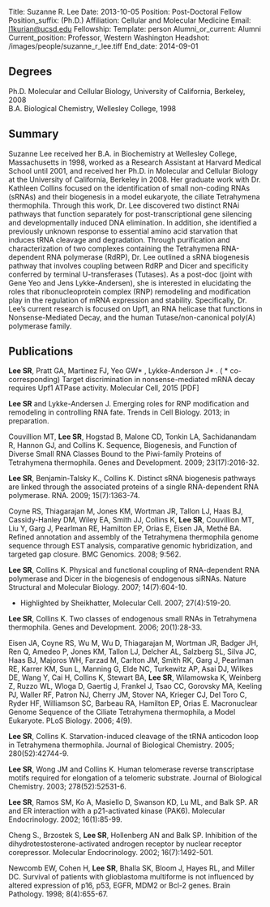 Title: Suzanne R. Lee
Date: 2013-10-05
Position: Post-Doctoral Fellow
Position_suffix: (Ph.D.)
Affiliation: Cellular and Molecular Medicine
Email: l1kurian@ucsd.edu
Fellowship:
Template: person
Alumni_or_current: Alumni
Current_position: Professor, Western Washington
Headshot: /images/people/suzanne_r_lee.tiff
End_date: 2014-09-01
<!-- Status: draft -->

## Degrees
Ph.D. Molecular and Cellular Biology, University of California, Berkeley, 2008<br>
B.A. Biological Chemistry, Wellesley College, 1998<br>

## Summary
Suzanne Lee received her B.A. in Biochemistry at Wellesley College, Massachusetts in 1998, worked as a Research Assistant at Harvard Medical School until 2001, and received her Ph.D. in Molecular and Cellular Biology at the University of California, Berkeley in 2008.  Her graduate work with Dr. Kathleen Collins focused on the identification of small non-coding RNAs (sRNAs) and their biogenesis in a model eukaryote, the ciliate Tetrahymena thermophila.  Through this work, Dr. Lee discovered two distinct RNAi pathways that function separately for post-transcriptional gene silencing and developmentally induced DNA elimination.  In addition, she identified a previously unknown response to essential amino acid starvation that induces tRNA cleavage and degradation.  Through purification and characterization of two complexes containing the Tetrahymena RNA-dependent RNA polymerase (RdRP), Dr. Lee outlined a sRNA biogenesis pathway that involves coupling between RdRP and Dicer and specificity conferred by terminal U-transferases (Tutases).  As a post-doc (joint with Gene Yeo and Jens Lykke-Andersen), she is interested in elucidating the roles that ribonucleoprotein complex (RNP) remodeling and modification play in the regulation of mRNA expression and stability.  Specifically, Dr. Lee’s current research is focused on Upf1, an RNA helicase that functions in Nonsense-Mediated Decay, and the human Tutase/non-canonical poly(A) polymerase family.

## Publications
**Lee SR**, Pratt GA, Martinez FJ, Yeo GW* , Lykke-Anderson J* . ( * co-corresponding)
    Target discrimination in nonsense-mediated mRNA decay requires Upf1 ATPase activity. Molecular Cell, 2015 [PDF]

**Lee SR** and Lykke-Andersen J.  Emerging roles for RNP modification and remodeling in controlling RNA fate.  Trends in Cell Biology. 2013; in preparation.

Couvillion MT, **Lee SR**, Hogstad B, Malone CD, Tonkin LA, Sachidanandam R, Hannon GJ, and Collins K. Sequence, Biogenesis, and Function of Diverse Small RNA Classes Bound to the Piwi-family Proteins of Tetrahymena thermophila. Genes and Development. 2009; 23(17):2016-32.

**Lee SR**, Benjamin-Talsky K., Collins K. Distinct sRNA biogenesis pathways are linked through the associated proteins of a single RNA-dependent RNA polymerase. RNA. 2009; 15(7):1363-74.

Coyne RS, Thiagarajan M, Jones KM, Wortman JR, Tallon LJ, Haas BJ, Cassidy-Hanley DM, Wiley EA, Smith JJ, Collins K, **Lee SR**, Couvillion MT, Liu Y, Garg J, Pearlman RE, Hamilton EP, Orias E, Eisen JA, Methé BA. Refined annotation and assembly of the Tetrahymena thermophila genome sequence through EST analysis, comparative genomic hybridization, and targeted gap closure. BMC Genomics. 2008; 9:562.

**Lee SR**, Collins K. Physical and functional coupling of RNA-dependent RNA polymerase and Dicer in the biogenesis of endogenous siRNAs. Nature Structural and Molecular Biology. 2007; 14(7):604-10.
- Highlighted by Sheikhatter, Molecular Cell. 2007; 27(4):519-20.

**Lee SR**, Collins K. Two classes of endogenous small RNAs in Tetrahymena thermophila. Genes and Development. 2006; 20(1):28-33.

Eisen JA, Coyne RS, Wu M, Wu D, Thiagarajan M, Wortman JR, Badger JH, Ren Q, Amedeo P, Jones KM, Tallon LJ, Delcher AL, Salzberg SL, Silva JC, Haas BJ, Majoros WH, Farzad M, Carlton JM, Smith RK, Garg J, Pearlman RE, Karrer KM, Sun L, Manning G, Elde NC, Turkewitz AP, Asai DJ, Wilkes DE, Wang Y, Cai H, Collins K, Stewart BA, **Lee SR**, Wilamowska K, Weinberg Z, Ruzzo WL, Wloga D, Gaertig J, Frankel J, Tsao CC, Gorovsky MA, Keeling PJ, Waller RF, Patron NJ, Cherry JM, Stover NA, Krieger CJ, Del Toro C, Ryder HF, Williamson SC, Barbeau RA, Hamilton EP, Orias E. Macronuclear Genome Sequence of the Ciliate Tetrahymena thermophila, a Model Eukaryote. PLoS Biology. 2006; 4(9).

**Lee SR**, Collins K. Starvation-induced cleavage of the tRNA anticodon loop in Tetrahymena thermophila. Journal of Biological Chemistry. 2005; 280(52):42744-9.

**Lee SR**, Wong JM and Collins K.  Human telomerase reverse transcriptase motifs required for elongation of a telomeric substrate.  Journal of Biological Chemistry. 2003; 278(52):52531-6.

**Lee SR**, Ramos SM, Ko A, Masiello D, Swanson KD, Lu ML, and Balk SP. AR and ER interaction with a p21-activated kinase (PAK6). Molecular Endocrinology. 2002; 16(1):85-99.

Cheng S., Brzostek S, **Lee SR**, Hollenberg AN and Balk SP. Inhibition of the dihydrotestosterone-activated androgen receptor by nuclear receptor corepressor. Molecular Endocrinology. 2002; 16(7):1492-501.

Newcomb EW, Cohen H, **Lee SR**, Bhalla SK, Bloom J, Hayes RL, and Miller DC. Survival of patients with glioblastoma multiforme is not influenced by altered expression of p16, p53, EGFR, MDM2 or Bcl-2 genes. Brain Pathology. 1998; 8(4):655-67.

